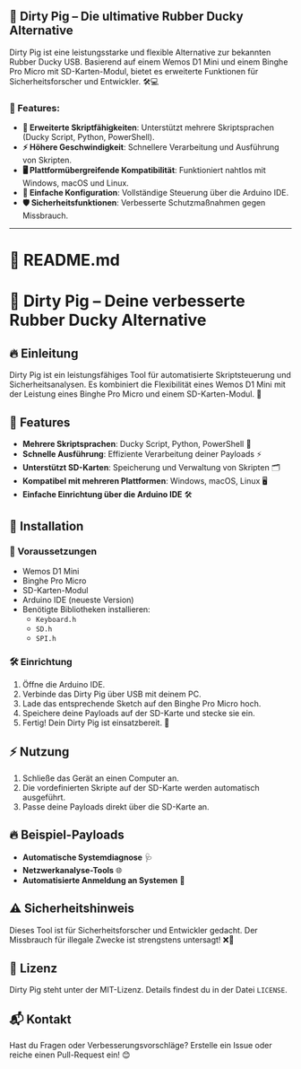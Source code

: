 ## 🐷 Dirty Pig – Die ultimative Rubber Ducky Alternative

Dirty Pig ist eine leistungsstarke und flexible Alternative zur bekannten Rubber Ducky USB. Basierend auf einem Wemos D1 Mini und einem Binghe Pro Micro mit SD-Karten-Modul, bietet es erweiterte Funktionen für Sicherheitsforscher und Entwickler. 🛠️💻

### 🚀 Features:
- **🔄 Erweiterte Skriptfähigkeiten**: Unterstützt mehrere Skriptsprachen (Ducky Script, Python, PowerShell).
- **⚡ Höhere Geschwindigkeit**: Schnellere Verarbeitung und Ausführung von Skripten.
- **🖥️ Plattformübergreifende Kompatibilität**: Funktioniert nahtlos mit Windows, macOS und Linux.
- **🔧 Einfache Konfiguration**: Vollständige Steuerung über die Arduino IDE.
- **🛡️ Sicherheitsfunktionen**: Verbesserte Schutzmaßnahmen gegen Missbrauch.

---

# 📖 README.md

# 🐷 Dirty Pig – Deine verbesserte Rubber Ducky Alternative

## 🔥 Einleitung
Dirty Pig ist ein leistungsfähiges Tool für automatisierte Skriptsteuerung und Sicherheitsanalysen. Es kombiniert die Flexibilität eines Wemos D1 Mini mit der Leistung eines Binghe Pro Micro und einem SD-Karten-Modul. 🎯

## 🎯 Features
- **Mehrere Skriptsprachen**: Ducky Script, Python, PowerShell 📝
- **Schnelle Ausführung**: Effiziente Verarbeitung deiner Payloads ⚡
- **Unterstützt SD-Karten**: Speicherung und Verwaltung von Skripten 🗂️
- **Kompatibel mit mehreren Plattformen**: Windows, macOS, Linux 🖥️
- **Einfache Einrichtung über die Arduino IDE** 🛠️

## 🔧 Installation
### 📌 Voraussetzungen
- Wemos D1 Mini
- Binghe Pro Micro
- SD-Karten-Modul
- Arduino IDE (neueste Version)
- Benötigte Bibliotheken installieren:
  - `Keyboard.h`
  - `SD.h`
  - `SPI.h`

### 🛠 Einrichtung
1. Öffne die Arduino IDE.
2. Verbinde das Dirty Pig über USB mit deinem PC.
3. Lade das entsprechende Sketch auf den Binghe Pro Micro hoch.
4. Speichere deine Payloads auf der SD-Karte und stecke sie ein.
5. Fertig! Dein Dirty Pig ist einsatzbereit. 🎉

## ⚡ Nutzung
1. Schließe das Gerät an einen Computer an.
2. Die vordefinierten Skripte auf der SD-Karte werden automatisch ausgeführt.
3. Passe deine Payloads direkt über die SD-Karte an.

## 🔥 Beispiel-Payloads
- **Automatische Systemdiagnose** 🩺
- **Netzwerkanalyse-Tools** 🌐
- **Automatisierte Anmeldung an Systemen** 🔐

## ⚠️ Sicherheitshinweis
Dieses Tool ist für Sicherheitsforscher und Entwickler gedacht. Der Missbrauch für illegale Zwecke ist strengstens untersagt! ❌🚨

## 📜 Lizenz
Dirty Pig steht unter der MIT-Lizenz. Details findest du in der Datei `LICENSE`.

## 📬 Kontakt
Hast du Fragen oder Verbesserungsvorschläge? Erstelle ein Issue oder reiche einen Pull-Request ein! 😊

